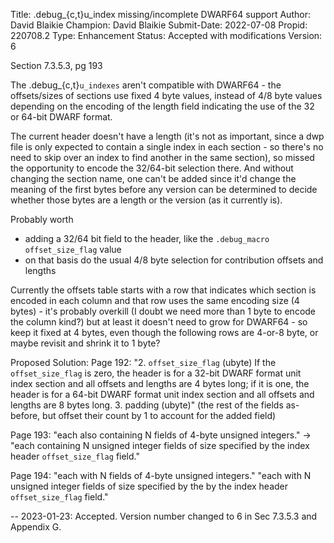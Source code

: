 Title:       .debug_{c,t}u_index missing/incomplete DWARF64 support
Author:      David Blaikie
Champion:    David Blaikie
Submit-Date: 2022-07-08
Propid:      220708.2
Type:        Enhancement
Status:      Accepted with modifications
Version:     6

Section 7.3.5.3, pg 193

The .debug_{c,t}`u_indexes` aren't compatible with DWARF64 - the 
offsets/sizes of sections use fixed 4 byte values, instead of 
4/8 byte values depending on the encoding of the length field 
indicating the use of the 32 or 64-bit DWARF format.

The current header doesn't have a length (it's not as important, 
since a dwp file is only expected to contain a single index in 
each section - so there's no need to skip over an index to find 
another in the same section), so missed the opportunity to encode 
the 32/64-bit selection there. And without changing the section 
name, one can't be added since it'd change the meaning of the 
first bytes before any version can be determined to decide whether 
those bytes are a length or the version (as it currently is).

Probably worth
 * adding a 32/64 bit field to the header, like the `.debug_macro` 
   `offset_size_flag` value
 * on that basis do the usual 4/8 byte selection for contribution 
   offsets and lengths

Currently the offsets table starts with a row that indicates which 
section is encoded in each column and that row uses the same encoding 
size (4 bytes) - it's probably overkill (I doubt we need more than 
1 byte to encode the column kind?) but at least it doesn't need to 
grow for DWARF64 - so keep it fixed at 4 bytes, even though the 
following rows are 4-or-8 byte, or maybe revisit and shrink it to 
1 byte?


Proposed Solution:
  Page 192:
    "2. `offset_size_flag` (ubyte)
       If the `offset_size_flag` is zero, the header is for a 32-bit 
       DWARF format unit index section and all offsets and lengths 
       are 4 bytes long; if it is one, the header is for a 64-bit 
       DWARF format unit index section and all offsets and lengths 
       are 8 bytes long.
    3. padding (ubyte)"
    (the rest of the fields as-before, but offset their count by 
    1 to account for the added field)
    
  Page 193:
    "each also containing N fields of 4-byte unsigned integers."
    ->
    "each containing N unsigned integer fields of size specified 
    by the index header `offset_size_flag` field."

  Page 194:
    "each with N fields of 4-byte unsigned integers."
    "each with N unsigned integer fields of size specified by 
     the by the index header `offset_size_flag` field."

--
2023-01-23: Accepted. Version number changed to 6 in Sec 7.3.5.3 and
   Appendix G.  
